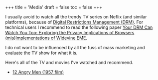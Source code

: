 +++
title = 'Media'
draft = false
toc = false
+++

I usually avoid to watch all the trendy TV series on Neflix (and similar platforms), because of
[Digital Restrictions Management (DRM)](http://defectivebydesign.org/). For technical users I recommend
to read the following paper [Your DRM Can Watch You Too: Exploring the Privacy Implications of Browsers (mis)Implementations of Widevine EME](https://arxiv.org/abs/2308.05416).

I do not wont to be influenced by all the fuss of mass marketing and evaluate the TV show for what it is.

Here's all of the TV and movies I've watched and recommend.

- [12 Angry Men (1957 film)](https://en.wikipedia.org/wiki/12_Angry_Men_(1957_film))
